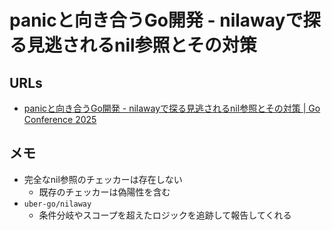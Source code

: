# panicと向き合うGo開発 - nilawayで探る見逃されるnil参照とその対策

## URLs

- [panicと向き合うGo開発 - nilawayで探る見逃されるnil参照とその対策 | Go Conference 2025](https://gocon.jp/2025/talks/959021/)

## メモ

- 完全なnil参照のチェッカーは存在しない
  - 既存のチェッカーは偽陽性を含む
- `uber-go/nilaway`
  - 条件分岐やスコープを超えたロジックを追跡して報告してくれる
